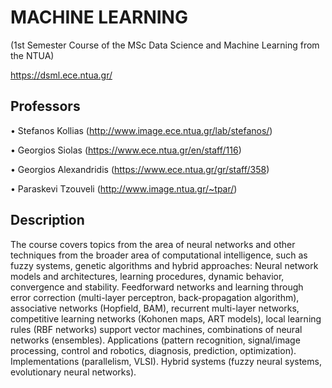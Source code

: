# MACHINE LEARNING

(1st Semester Course of the MSc Data Science and Machine Learning from the NTUA)

https://dsml.ece.ntua.gr/

## Professors 

• Stefanos Kollias (http://www.image.ece.ntua.gr/lab/stefanos/)

• Georgios Siolas (https://www.ece.ntua.gr/en/staff/116)

• Georgios Alexandridis (https://www.ece.ntua.gr/gr/staff/358)

• Paraskevi Tzouveli (http://www.image.ntua.gr/~tpar/)



## Description

The course covers topics from the area of neural networks and other techniques from the broader area of ​​computational intelligence, such as fuzzy systems, genetic algorithms and hybrid approaches: Neural network models and architectures, learning procedures, dynamic behavior, convergence and stability. Feedforward networks and learning through error correction (multi-layer perceptron, back-propagation algorithm), associative networks (Hopfield, BAM), recurrent multi-layer networks, competitive learning networks (Kohonen maps, ART models), local learning rules (RBF networks) support vector machines, combinations of neural networks (ensembles). Applications (pattern recognition, signal/image processing, control and robotics, diagnosis, prediction, optimization). Implementations (parallelism, VLSI). Hybrid systems (fuzzy neural systems, evolutionary neural networks).


